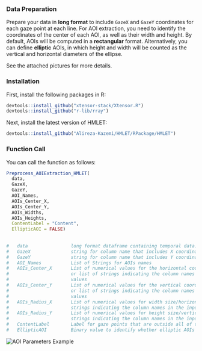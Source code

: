 ### Data Preparation

Prepare your data in **long format** to include `GazeX` and `GazeY` coordinates for each gaze point at each line. For AOI extraction, you need to identify the coordinates of the center of each AOI, as well as their width and height. By default, AOIs will be computed in a **rectangular** format. Alternatively, you can define **elliptic** AOIs, in which height and width will be counted as the vertical and horizontal diameters of the ellipse. 

See the attached pictures for more details.

### Installation

First, install the following packages in R:

```r
devtools::install_github("xtensor-stack/Xtensor.R")
devtools::install_github("r-lib/rray")
```
Next, install the latest version of HMLET:

```r
devtools::install_github("Alireza-Kazemi/HMLET/RPackage/HMLET")
```
### Function Call
You can call the function as follows:

```r
Preprocess_AOIExtraction_HMLET(
  data,
  GazeX,
  GazeY,
  AOI_Names,
  AOIs_Center_X,
  AOIs_Center_Y,
  AOIs_Widths,
  AOIs_Heights,
  ContentLabel = "Content",
  EllipticAOI = FALSE)
  
  
# 	data				long format dataframe containing temporal data.
#	GazeX 				string for column name that includes X coordinate of gazepoints
#	GazeY 				string for column name that includes Y coordinate of gazepoints
#	AOI_Names 			List of Strings for AOIs names
#	AOIs_Center_X 		List of numerical values for the horizontal coordinate of the center of all AOIs
#						or list of strings indicating the column names in the input data that have these
#						values
#	AOIs_Center_Y 		List of numerical values for the vertical coordinate of the center of all AOIs
#						or list of strings indicating the column names in the input data that have these
#						values
#	AOIs_Radius_X 		List of numerical values for width size/horizontal diameter of all AOIs or list of
#						strings indicating the column names in the input data that have these values
#	AOIs_Radius_Y 		List of numerical values for height size/vertical diameter of all AOIs or list of
#						strings indicating the column names in the input data that have these values.
#	ContentLabel 		Label for gaze points that are outside all of the AOIs, defaults to "Content"
#	EllipticAOI 		Binary value to identify whether elliptic AOIs should be used instead of rectangular ones, defaults to FALSE

 ```

![AOI Parameters Example](/AOIExtractionParameters.jpg)